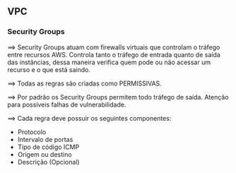 ## VPC ##

### Security Groups ###

&xrArr; Security Groups atuam com firewalls virtuais que controlam o tráfego entre recursos AWS. Controla tanto o tráfego de entrada quanto de saída das instâncias, dessa maneira verifica quem pode ou não acessar um recurso e o que está saindo.

&xrArr; Todas as regras são criadas como PERMISSIVAS. 

&xrArr; Por padrão os Security Groups permitem todo tráfego de saída. Atenção para possíveis falhas de vulnerabilidade.

&xrArr; Cada regra deve possuir os seguintes componentes: 

* Protocolo
* Intervalo de portas
* Tipo de código ICMP
* Origem ou destino 
* Descrição (Opcional) 


